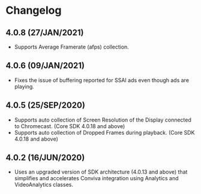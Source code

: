 
# Changelog

## 4.0.8 (27/JAN/2021)
* Supports Average Framerate (afps) collection.

## 4.0.6 (09/JAN/2021)
* Fixes the issue of buffering reported for SSAI ads even though ads are playing. 

## 4.0.5 (25/SEP/2020)
* Supports auto collection of Screen Resolution of the Display connected to Chromecast. (Core SDK 4.0.18 and above)
* Supports auto collection of Dropped Frames during playback. (Core SDK 4.0.18 and above)

## 4.0.2 (16/JUN/2020)
* Uses an upgraded version of SDK architecture (4.0.13 and above) that simplifies and accelerates Conviva integration using Analytics and VideoAnalytics classes.
